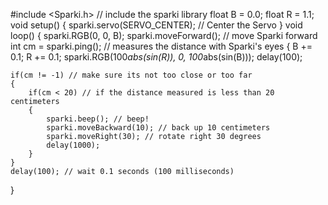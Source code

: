 #include <Sparki.h> // include the sparki library
float B = 0.0;
float R = 1.1;
void setup()
{
    sparki.servo(SERVO_CENTER); // Center the Servo
}
void loop()
{
    sparki.RGB(0, 0, B);
    sparki.moveForward(); // move Sparki forward
    int cm = sparki.ping(); // measures the distance with Sparki's eyes
{
    B += 0.1;
    R += 0.1;
    sparki.RGB(100*abs(sin(R)), 0, 100*abs(sin(B)));
    delay(100);

    if(cm != -1) // make sure its not too close or too far
    { 
        if(cm < 20) // if the distance measured is less than 20 centimeters
        {
            sparki.beep(); // beep!
            sparki.moveBackward(10); // back up 10 centimeters
            sparki.moveRight(30); // rotate right 30 degrees
            delay(1000);
        }
    }
    delay(100); // wait 0.1 seconds (100 milliseconds)
}

